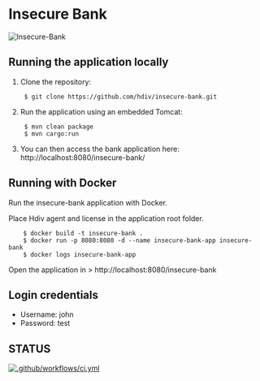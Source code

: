 # Insecure Bank
![Insecure-Bank](https://hdivsecurity.com/img/bank.png)
## Running the application locally

1. Clone the repository:

        $ git clone https://github.com/hdiv/insecure-bank.git
        
2. Run the application using an embedded Tomcat:

	    $ mvn clean package
	    $ mvn cargo:run
	    
3. You can then access the bank application here: http://localhost:8080/insecure-bank/

## Running with Docker

Run the insecure-bank application with Docker.

Place Hdiv agent and license in the application root folder.

        $ docker build -t insecure-bank .
        $ docker run -p 8080:8080 -d --name insecure-bank-app insecure-bank
        $ docker logs insecure-bank-app

Open the application in > http://localhost:8080/insecure-bank        

## Login credentials
- Username: john
- Password: test

## STATUS

[![.github/workflows/ci.yml](https://github.com/jandro996/insecure-bank/actions/workflows/ci.yml/badge.svg)](https://github.com/jandro996/insecure-bank/actions/workflows/ci.yml)
